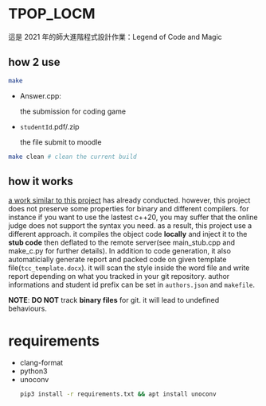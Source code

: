 # TPOP_LOCM
這是 2021 年的師大進階程式設計作業：Legend of Code and Magic
## how 2 use
    
```sh
make
```
* Answer.cpp:
    
    the submission for coding game 
* ```studentId```.pdf/.zip
    
    the file submit to moodle
```sh
make clean # clean the current build
```
## how it works
[a work similar to this project](https://github.com/AlaRduTP/GOD) has already conducted. however, this project does not preserve some properties for binary and different compilers. for instance if you want to use the lastest c++20, you may suffer that the online judge does not support the syntax you need. as a result, this project use a different approach. it compiles the object code **locally** and inject it to the **stub code** then deflated to the remote server(see main_stub.cpp and make_c.py for further details). In addition to code generation, it also automaticially generate report and packed code on given template file(```tcc_template.docx```). it will scan the style inside the word file and write report depending on what you tracked in your git repository. author informations and student id prefix can be set in ```authors.json``` and ```makefile```.

**NOTE**: **DO NOT** track **binary files** for git. it will lead to undefined behaviours.

# requirements
* clang-format
* python3
* unoconv
    ```sh
    pip3 install -r requirements.txt && apt install unoconv
    ```